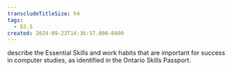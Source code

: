 ```yaml
---
transcludeTitleSize: h4
tags:
  - D3.5
created: 2024-09-23T14:36:57.000-0400
---
```

describe the Essential Skills and work habits that are important for success in computer studies, as identified in the Ontario Skills Passport.